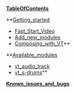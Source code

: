 **[TableOfContents](TableOfContents.md)**

**[Getting\_started](Getting_started.md)
  * [Fast\_Start\_Video](Fast_Start_Video.md)
  * [Add\_new\_modules](Add_new_modules.md)
  * [Composing\_with\_VT](Composing_with_VT.md)**

**[Available\_modules](Available_modules.md)
  * [vt\_audio\_track](Vt_Audio_track.md)
  * [vt\_s-drums](vt_s_drums.md)**

**[Known\_issues\_and\_bugs](Known_issues_and_bugs.md)**
